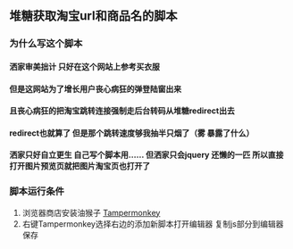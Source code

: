 ## 堆糖获取淘宝url和商品名的脚本

### 为什么写这个脚本

#### 洒家审美拙计 只好在这个网站上参考买衣服

#### 但是这网站为了增长用户丧心病狂的弹登陆窗出来

#### 且丧心病狂的把淘宝跳转连接强制走后台转码从堆糖redirect出去

#### redirect也就算了 但是那个跳转速度够我抽半只烟了（雾 暴露了什么）

#### 洒家只好自立更生 自己写个脚本用…… 但洒家只会jquery 还懒的一匹 所以直接打开图片预览页就把图片淘宝页也打开了

### 脚本运行条件

1. 浏览器商店安装油猴子 [Tampermonkey](http://tampermonkey.net/)
2. 右键Tampermonkey选择右边的添加新脚本打开编辑器 复制js部分到编辑器 保存